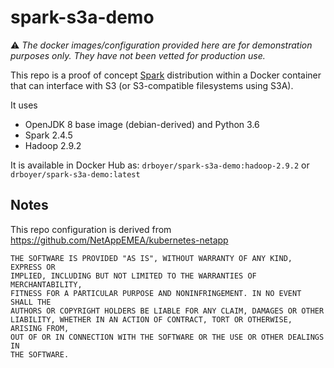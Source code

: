 # spark-s3a-demo

⚠️ _The docker images/configuration provided here are for demonstration purposes only. They have not been vetted for production use._

This repo is a proof of concept [Spark](https://spark.apache.org ) distribution within a Docker container that can interface with S3 (or S3-compatible filesystems using S3A).

It uses

* OpenJDK 8 base image (debian-derived) and Python 3.6
* Spark 2.4.5
* Hadoop 2.9.2

It is available in Docker Hub as: `drboyer/spark-s3a-demo:hadoop-2.9.2` or `drboyer/spark-s3a-demo:latest`

## Notes

This repo configuration is derived from https://github.com/NetAppEMEA/kubernetes-netapp

```
THE SOFTWARE IS PROVIDED "AS IS", WITHOUT WARRANTY OF ANY KIND, EXPRESS OR
IMPLIED, INCLUDING BUT NOT LIMITED TO THE WARRANTIES OF MERCHANTABILITY,
FITNESS FOR A PARTICULAR PURPOSE AND NONINFRINGEMENT. IN NO EVENT SHALL THE
AUTHORS OR COPYRIGHT HOLDERS BE LIABLE FOR ANY CLAIM, DAMAGES OR OTHER
LIABILITY, WHETHER IN AN ACTION OF CONTRACT, TORT OR OTHERWISE, ARISING FROM,
OUT OF OR IN CONNECTION WITH THE SOFTWARE OR THE USE OR OTHER DEALINGS IN
THE SOFTWARE.
```
